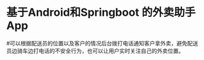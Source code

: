 # 基于Android和Springboot 的外卖助手App

#可以根据配送员的位置以及客户的情况后台拨打电话通知客户拿外卖，避免配送员边骑车边打电话的不安全行为，也可以让用户实时关注自己的外卖位置。
